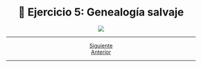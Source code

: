 <h1 align="center"> 📝 Ejercicio 5: Genealogía salvaje</h1>

<div align="center">
  <img src="https://media.giphy.com/media/5ZTycLGtyk2fsIwD1R/giphy.gif"/>
 </div>

 ---

<div align="center">

[Siguiente](/Documentos/Ejercicio6.md)<br>
[Anterior](/Documentos/Ejercicio4.md)
 </div>

---